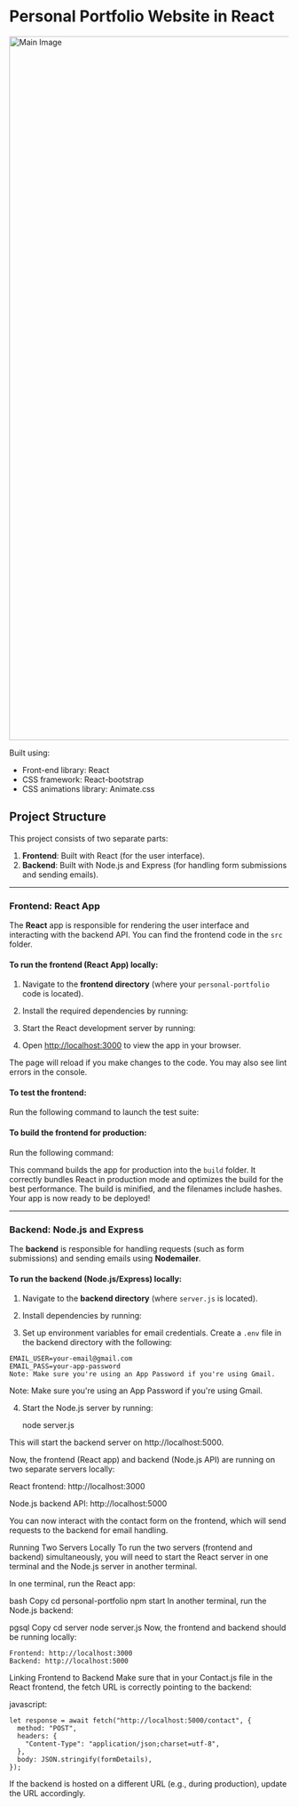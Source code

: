 # Personal Portfolio Website in React
<img src="./assets/img/main.png" alt="Main Image" width="1266">

Built using:

- Front-end library: React
- CSS framework: React-bootstrap
- CSS animations library: Animate.css

## Project Structure

This project consists of two separate parts:

1. **Frontend**: Built with React (for the user interface).
2. **Backend**: Built with Node.js and Express (for handling form submissions and sending emails).

---

### Frontend: React App

The **React** app is responsible for rendering the user interface and interacting with the backend API. You can find the frontend code in the `src` folder.

#### To run the frontend (React App) locally:

1. Navigate to the **frontend directory** (where your `personal-portfolio` code is located).
   
2. Install the required dependencies by running:

3. Start the React development server by running:


4. Open [http://localhost:3000](http://localhost:3000) to view the app in your browser.

The page will reload if you make changes to the code. You may also see lint errors in the console.

#### To test the frontend:

Run the following command to launch the test suite:


#### To build the frontend for production:

Run the following command:


This command builds the app for production into the `build` folder. It correctly bundles React in production mode and optimizes the build for the best performance. The build is minified, and the filenames include hashes. Your app is now ready to be deployed!

---

### Backend: Node.js and Express

The **backend** is responsible for handling requests (such as form submissions) and sending emails using **Nodemailer**.

#### To run the backend (Node.js/Express) locally:

1. Navigate to the **backend directory** (where `server.js` is located).
   
2. Install dependencies by running:

3. Set up environment variables for email credentials. Create a `.env` file in the backend directory with the following:

```plaintext
EMAIL_USER=your-email@gmail.com
EMAIL_PASS=your-app-password
Note: Make sure you're using an App Password if you're using Gmail.
```
Note: Make sure you're using an App Password if you're using Gmail.

4. Start the Node.js server by running:

    node server.js

This will start the backend server on http://localhost:5000.

Now, the frontend (React app) and backend (Node.js API) are running on two separate servers locally:

React frontend: http://localhost:3000

Node.js backend API: http://localhost:5000

You can now interact with the contact form on the frontend, which will send requests to the backend for email handling.

Running Two Servers Locally
To run the two servers (frontend and backend) simultaneously, you will need to start the React server in one terminal and the Node.js server in another terminal.

In one terminal, run the React app:

bash
Copy
cd personal-portfolio
npm start
In another terminal, run the Node.js backend:

pgsql
Copy
cd server
node server.js
Now, the frontend and backend should be running locally:
```
Frontend: http://localhost:3000
Backend: http://localhost:5000
```
Linking Frontend to Backend
Make sure that in your Contact.js file in the React frontend, the fetch URL is correctly pointing to the backend:

javascript:
```
let response = await fetch("http://localhost:5000/contact", {
  method: "POST",
  headers: {
    "Content-Type": "application/json;charset=utf-8",
  },
  body: JSON.stringify(formDetails),
});
```
If the backend is hosted on a different URL (e.g., during production), update the URL accordingly.
